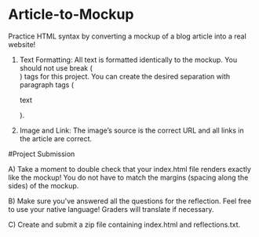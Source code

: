# Article-to-Mockup
Practice HTML syntax by converting a mockup of a blog article into a real website!

1) Text Formatting: All text is formatted identically to the mockup. You should not use break (<br>) tags for this project. You can create the desired separation with paragraph tags (<p>text</p>).

2) Image and Link: The image’s source is the correct URL and all links in the article are correct.

#Project Submission

A) Take a moment to double check that your index.html file renders exactly like the mockup! You do not have to match the margins (spacing along the sides) of the mockup.

B) Make sure you've answered all the questions for the reflection. Feel free to use your native language! Graders will translate if necessary.

C) Create and submit a zip file containing index.html and reflections.txt.
